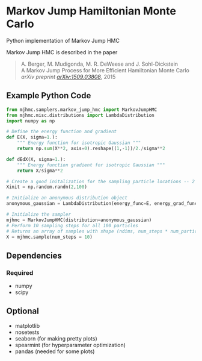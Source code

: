 # Markov Jump Hamiltonian Monte Carlo
Python implementation of Markov Jump HMC

Markov Jump HMC is described in the paper

> A. Berger, M. Mudigonda, M. R. DeWeese and J. Sohl-Dickstein <br>
> A Markov Jump Process for More Efficient Hamiltonian Monte Carlo <br>
> *arXiv preprint [arXiv:1509.03808](http://arxiv.org/abs/1509.03808)*, 2015

## Example Python Code

```python
from mjhmc.samplers.markov_jump_hmc import MarkovJumpHMC
from mjhmc.misc.distributions import LambdaDistribution
import numpy as np

# Define the energy function and gradient
def E(X, sigma=1.):
    """ Energy function for isotropic Gaussian """
    return np.sum(X**2, axis=0).reshape((1,-1))/2./sigma**2

def dEdX(X, sigma=1.):
    """ Energy function gradient for isotropic Gaussian """
    return X/sigma**2

# Create a good initalization for the sampling particle locations -- 2 dimensions, 100 indepedent sampling particles
Xinit = np.random.randn(2,100)

# Initialize an anonymous distribution object
anonymous_gaussian = LambdaDistribution(energy_func=E, energy_grad_func=dEdX, init=Xinit, name='IsotropicGaussian')

# Initialize the sampler
mjhmc = MarkovJumpHMC(distribution=anonymous_gaussian)
# Perform 10 sampling steps for all 100 particles
# Returns an array of samples with shape (ndims, num_steps * num_particles), in this case (2, 1000)
X = mjhmc.sample(num_steps = 10)
```

## Dependencies
### Required
* numpy
* scipy

## Optional
* matplotlib
* nosetests
* seaborn (for making pretty plots)
* spearmint (for hyperparameter optimization)
* pandas (needed for some plots)